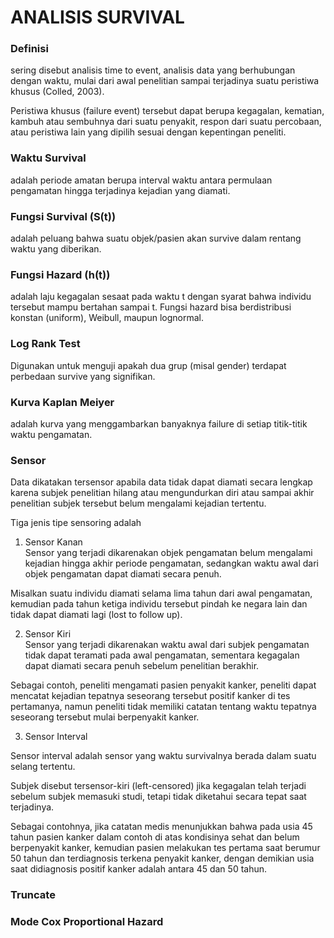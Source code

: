 # ANALISIS SURVIVAL

### Definisi
sering disebut analisis time to event, analisis data yang berhubungan dengan waktu, mulai dari awal penelitian sampai terjadinya suatu peristiwa khusus (Colled, 2003). <br/>

Peristiwa khusus (failure event) tersebut dapat berupa kegagalan, kematian, kambuh atau sembuhnya dari suatu penyakit, respon dari suatu percobaan, atau peristiwa lain yang dipilih sesuai dengan kepentingan peneliti. <br/>

### Waktu Survival
adalah periode amatan berupa interval waktu antara permulaan pengamatan hingga terjadinya kejadian yang diamati.

### Fungsi Survival (S(t))
adalah peluang bahwa suatu objek/pasien akan survive dalam rentang waktu yang diberikan.

### Fungsi Hazard (h(t))
adalah laju kegagalan sesaat pada waktu t dengan syarat bahwa individu tersebut mampu bertahan sampai t. Fungsi hazard bisa berdistribusi konstan (uniform), Weibull, maupun lognormal.

### Log Rank Test
Digunakan untuk menguji apakah dua grup (misal gender) terdapat perbedaan survive yang signifikan.

### Kurva Kaplan Meiyer
adalah kurva yang menggambarkan banyaknya failure di setiap titik-titik waktu pengamatan.

### Sensor 
Data dikatakan tersensor apabila data tidak dapat diamati secara lengkap karena subjek penelitian hilang atau mengundurkan diri atau sampai akhir penelitian subjek tersebut belum mengalami kejadian tertentu.<br/>

Tiga jenis tipe sensoring adalah <br/>
1. Sensor Kanan <br/>
Sensor yang terjadi dikarenakan objek pengamatan belum mengalami kejadian hingga akhir periode pengamatan, sedangkan waktu awal dari objek pengamatan dapat diamati secara penuh.

Misalkan suatu individu diamati selama lima tahun dari awal pengamatan, kemudian pada tahun ketiga individu tersebut pindah ke negara lain dan tidak dapat diamati lagi (lost to follow up).<br/>

2. Sensor Kiri <br/>
Sensor yang terjadi dikarenakan waktu awal dari subjek pengamatan tidak dapat teramati pada awal pengamatan, sementara kegagalan dapat diamati secara penuh sebelum penelitian berakhir. 

Sebagai contoh, peneliti mengamati pasien penyakit kanker, peneliti dapat mencatat kejadian tepatnya seseorang tersebut positif kanker di tes pertamanya, namun peneliti tidak memiliki catatan tentang waktu tepatnya seseorang tersebut mulai berpenyakit kanker. <br/>

3. Sensor Interval <br/>

Sensor interval adalah sensor yang waktu survivalnya berada dalam suatu selang tertentu. <br/>

Subjek disebut tersensor-kiri (left-censored) jika kegagalan telah terjadi sebelum subjek memasuki studi, tetapi tidak diketahui secara tepat saat terjadinya. 

Sebagai contohnya, jika catatan medis menunjukkan bahwa pada usia 45 tahun pasien kanker dalam contoh di atas kondisinya sehat dan belum berpenyakit kanker, kemudian pasien melakukan tes pertama saat berumur 50 tahun dan terdiagnosis terkena penyakit kanker, dengan demikian usia saat didiagnosis positif kanker adalah antara 45 dan 50 tahun.

### Truncate


### Mode Cox Proportional Hazard
